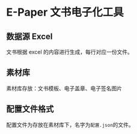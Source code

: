 # E-Paper 文书电子化工具

## 数据源 Excel
文书根据 excel 的内容进行生成，每行对应一份文件。

## 素材库
素材库存放：文书模板、电子盖章、电子签名图片

## 配置文件格式
配置文件为存放在素材库下，名字为`配置.json`的文件。